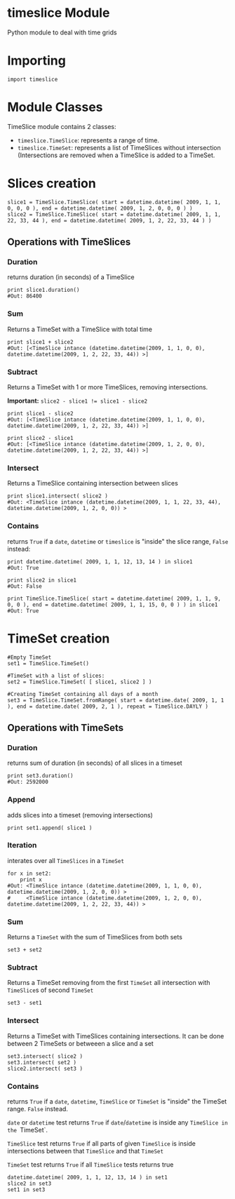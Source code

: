 timeslice Module
================
Python module to deal with time grids


# Importing

    import timeslice


# Module Classes

TimeSlice module contains 2 classes:

  * `timeslice.TimeSlice`: represents a range of time.
  * `timeslice.TimeSet`: represents a list of TimeSlices without intersection (Intersections are removed when a TimeSlice is added to a TimeSet.



# Slices creation

    slice1 = TimeSlice.TimeSlice( start = datetime.datetime( 2009, 1, 1, 0, 0, 0 ), end = datetime.datetime( 2009, 1, 2, 0, 0, 0 ) )
    slice2 = TimeSlice.TimeSlice( start = datetime.datetime( 2009, 1, 1, 22, 33, 44 ), end = datetime.datetime( 2009, 1, 2, 22, 33, 44 ) )


## Operations with TimeSlices


### Duration

returns duration (in seconds) of a TimeSlice

    print slice1.duration()
    #Out: 86400


### Sum

Returns a TimeSet with a TimeSlice with total time

    print slice1 + slice2
    #Out: [<TimeSlice intance (datetime.datetime(2009, 1, 1, 0, 0), datetime.datetime(2009, 1, 2, 22, 33, 44)) >]


### Subtract

Returns a TimeSet with 1 or more TimeSlices, removing intersections.

**Important:** `slice2 - slice1 != slice1 - slice2`

    print slice1 - slice2
    #Out: [<TimeSlice intance (datetime.datetime(2009, 1, 1, 0, 0), datetime.datetime(2009, 1, 2, 22, 33, 44)) >]

    print slice2 - slice1
    #Out: [<TimeSlice intance (datetime.datetime(2009, 1, 2, 0, 0), datetime.datetime(2009, 1, 2, 22, 33, 44)) >]


### Intersect

Returns a TimeSlice containing intersection between slices

    print slice1.intersect( slice2 )
    #Out: <TimeSlice intance (datetime.datetime(2009, 1, 1, 22, 33, 44), datetime.datetime(2009, 1, 2, 0, 0)) >


### Contains

returns `True` if a `date`, `datetime` or `timeslice` is "inside" the slice range, `False` instead:

    print datetime.datetime( 2009, 1, 1, 12, 13, 14 ) in slice1
    #Out: True

    print slice2 in slice1
    #Out: False

    print TimeSlice.TimeSlice( start = datetime.datetime( 2009, 1, 1, 9, 0, 0 ), end = datetime.datetime( 2009, 1, 1, 15, 0, 0 ) ) in slice1
    #Out: True



# TimeSet creation

    #Empty TimeSet
    set1 = TimeSlice.TimeSet()

    #TimeSet with a list of slices:
    set2 = TimeSlice.TimeSet( [ slice1, slice2 ] )

    #Creating TimeSet containing all days of a month
    set3 = TimeSlice.TimeSet.fromRange( start = datetime.date( 2009, 1, 1 ), end = datetime.date( 2009, 2, 1 ), repeat = TimeSlice.DAYLY )


## Operations with TimeSets


### Duration

returns sum of duration (in seconds) of all slices in a timeset

    print set3.duration()
    #Out: 2592000


### Append

adds slices into a timeset (removing intersections)

    print set1.append( slice1 )


### Iteration

interates over all `TimeSlices` in a `TimeSet`


    for x in set2:
        print x
    #Out: <TimeSlice intance (datetime.datetime(2009, 1, 1, 0, 0), datetime.datetime(2009, 1, 2, 0, 0)) >
    #     <TimeSlice intance (datetime.datetime(2009, 1, 2, 0, 0), datetime.datetime(2009, 1, 2, 22, 33, 44)) >


### Sum

Returns a `TimeSet` with the sum of TimeSlices from both sets

    set3 + set2


### Subtract

Returns a TimeSet removing from the first `TimeSet` all intersection with `TimeSlice`s of second `TimeSet`

    set3 - set1


### Intersect

Returns a TimeSet with TimeSlices containing intersections. It can be done between 2 TimeSets or betweeen a slice and a set

    set3.intersect( slice2 )
    set3.intersect( set2 )
    slice2.intersect( set3 )


### Contains

returns `True` if a `date`, `datetime`, `TimeSlice` or `TimeSet` is "inside" the TimeSet range. `False` instead.

`date` or `datetime` test returns `True` if `date`/`datetime` is inside any `TimeSlice in the `TimeSet`.

`TimeSlice` test returns `True` if all parts of given `TimeSlice` is inside intersections between that `TimeSlice` and that `TimeSet`

`TimeSet` test returns `True` if all `TimeSlice` tests returns true


    datetime.datetime( 2009, 1, 1, 12, 13, 14 ) in set1
    slice2 in set3
    set1 in set3


